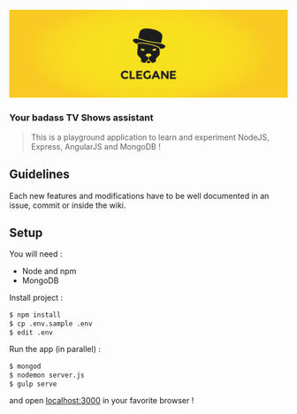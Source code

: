 ![Clegane](public/assets/img/clegane.jpg)

### Your badass TV Shows assistant

> This is a playground application to learn and experiment NodeJS, Express, AngularJS and MongoDB !

## Guidelines

Each new features and modifications have to be well documented in an issue, commit or inside the wiki.

## Setup

You will need :

- Node and npm
- MongoDB


Install project :

```shell
$ npm install
$ cp .env.sample .env
$ edit .env
```


Run the app (in parallel) :

```shell
$ mongod
$ nodemon server.js
$ gulp serve
```

and open [localhost:3000](http://localhost:3000) in your favorite browser !
